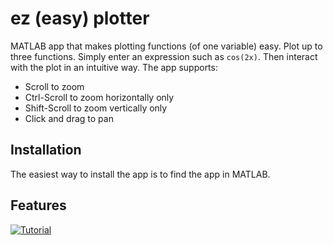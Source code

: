 # ez (easy) plotter
MATLAB app that makes plotting functions (of one variable) easy. Plot up to three functions. Simply enter an expression such as `cos(2x)`. Then interact with the plot in an intuitive way. The app supports:
* Scroll to zoom
* Ctrl-Scroll to zoom horizontally only
* Shift-Scroll to zoom vertically only
* Click and drag to pan

## Installation
The easiest way to install the app is to find the app in MATLAB.


## Features
[![Tutorial](http://img.youtube.com/vi/jf_GwD5XnAE&/0.jpg)](https://www.youtube.com/watch?v=jf_GwD5XnAE& "Audi R8")
